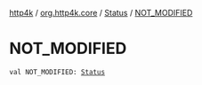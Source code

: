 [http4k](../../index.md) / [org.http4k.core](../index.md) / [Status](index.md) / [NOT_MODIFIED](./-n-o-t_-m-o-d-i-f-i-e-d.md)

# NOT_MODIFIED

`val NOT_MODIFIED: `[`Status`](index.md)